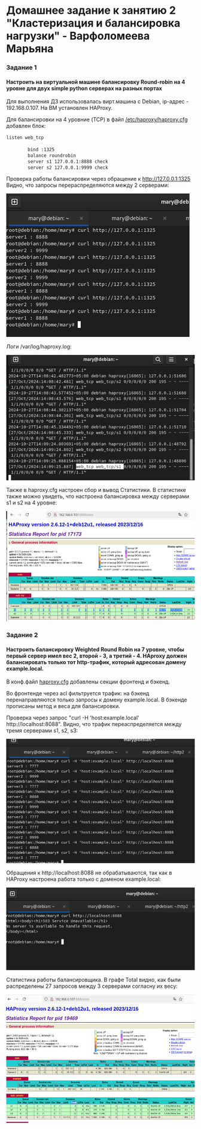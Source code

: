 # Домашнее задание к занятию 2 "Кластеризация и балансировка нагрузки" - Варфоломеева Марьяна

### Задание 1

#### Настроить на виртуальной машине балансировку Round-robin на 4 уровне для двух simple python сервераx  на разных портах
    

Для выполнения ДЗ использовалась вирт.машина с Debian, ip-адрес - 192.168.0.107. На ВМ установлен HAProxy.

Для балансировки на 4 уровние (TCP) в файл [/etc/haproxy/haproxy.cfg](./files/haproxy.cfg) добавлен блок:
```
listen web_tcp

        bind :1325
        balance roundrobin
        server s1 127.0.0.1:8888 check
        server s2 127.0.0.1:9999 check
```

Проверка работы балансировки через обращение к http://127.0.0.1:1325
Видно, что запросы перераспределяются между 2 серверами:

![](./img/1.png)

Логи /var/log/haproxy.log:

![](./img/2.png)

Также в haproxy.cfg настроен сбор и вывод Статистики. 
В статистике также можно увидеть, что настроена балансировка между серверами s1 и s2 на 4 уровне:

![](./img/3.png)


### Задание 2

#### Настроить балансировку Weighted Round Robin на 7 уровне, чтобы первый сервер имел вес 2, второй - 3, а третий - 4. HAproxy должен балансировать только тот http-трафик, который адресован домену example.local.
В конф.файл [haproxy.cfg](./files/haproxy.cfg_2) добавлены секции фронтенд и бэкенд.

Во фронтенде через acl фильтруется трафик: на бэкенд перенаправляются только запросы к домену example.local.
В бэкенде прописаны метод и веса для балансировки.

Проверка через запрос "curl -H 'host:example.local' http://localhost:8088".
Видно, что трафик переаспределяется между тремя серверами s1, s2, s3:

![](./img/4.png)

Обращения к http://localhost:8088 не обрабатываются, так как в HAProxy настроена работа только с доменом example.local:

![](./img/5.png)

Статистика работы балансировщика. В графе Total видно, как были распределены 27 запросов между 3 серверами согласну их весу:

![](./img/6.png)







